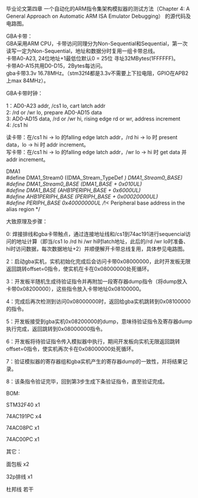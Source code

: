 毕业论文第四章 一个自动化的ARM指令集架构模拟器的测试方法（Chapter 4: A General Approach on Automatic ARM ISA Emulator Debugging） 的源代码及电路图。  
  
GBA卡带：  
GBA采用ARM CPU，卡带访问同理分为Non-Sequential和Sequential，第一次读写一定为Non-Sequential，地址和数据分时复用一组卡带总线。  
卡带A0-A23, 24位地址+1最低位默认0 = 25位 寻址32MBytes(1FFFFFF)。  
卡带A0-A15共用D0-D15，2Bytes每访问。  
gba卡带3.3v 16.78MHz。（stm32f4都是3.3v不需要上下拉电阻，GPIO在APB2上max 84MHz）。  
  
GBA卡带时钟：  
  
1：AD0-A23 addr, /cs1 lo, cart latch addr  
2: /rd or /wr lo, prepare AD0-AD15 data  
3: AD0-AD15 data, /rd or /wr hi, rising edge rd or wr, address increment  
4: /cs1 hi  
  
读卡带：在/cs1 hi → lo 的falling edge latch addr，/rd hi → lo 时 present data，lo → hi 时 addr increment。  
写卡带：在/cs1 hi → lo 的falling edge latch addr，/wr lo → hi 时 get data 并 addr increment。  
  


DMA1  
#define DMA1_Stream0      ((DMA_Stream_TypeDef *) DMA1_Stream0_BASE)  
#define DMA1_Stream0_BASE (DMA1_BASE + 0x010UL)  
#define DMA1_BASE         (AHB1PERIPH_BASE + 0x6000UL)  
#define AHB1PERIPH_BASE   (PERIPH_BASE + 0x00020000UL)  
#define PERIPH_BASE       0x40000000UL /*!< Peripheral base address in the alias region */  



大致原理及步骤：

0: 焊接排线和gba卡带触点，通过连接地址线和/cs1到74ac191进行sequencial访问的地址计算（即当/cs1 lo /rd hi /wr hi时latch地址，此后的/rd /wr lo时准备、hi时访问数据，每次数据地址+2）并顺便解开卡带总线复用，具体参见电路图。

2：启动gba实机，实机初始化完成后会访问卡带0x08000000，此时开发板无限返回跳转offset=0指令，使实机在卡在0x08000000处死循环。

3：开发板半随机生成待验证指令并再附加一段寄存器dump指令（将dump放入卡带0x08200000），这些指令放入卡带地址0x08100000。

4：完成后再次检测到访问0x08000000时，返回给gba实机跳转到0x08100000的指令。

5：开发板接受到gba实机0x08200000的dump，意味待验证指令及寄存器dump执行完成，返回跳转到0x08000000指令。

6：开发板将待验证指令传入模拟器中执行，期间开发板向实机无限返回跳转offset=0指令，使实机再次卡在0x08000000处死循环。

7：验证模拟器的寄存器组和gba实机产生的寄存器dump的一致性，并将结果记录。

8：该条指令验证完毕，回到第3步生成下条验证指令，直至验证完成。


BOM:

STM32F40  x1

74AC191PC x4

74AC08PC  x1

74AC00PC  x1


其它：

面包板    x2

32p排线   x1

杜邦线    若干
